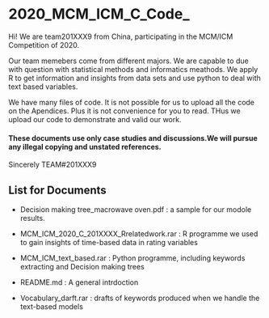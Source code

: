 # 2020_MCM_ICM_C_Code_
Hi! We are team201XXX9 from China, participating in the MCM/ICM Competition of 2020.

Our team memebers come from different majors. We are capable to due with question with statistical methods and informatics meathods. We apply R to get information and insights from data sets and use python to deal with text based variables.

We have many files of code. It is not possible for us to upload all the code on the Apendices. Plus it is not convenience for you to read. THus we upload our code to demonstrate and valid our work.

#### These documents use only case studies and discussions.We will pursue any illegal copying and unstated references.

Sincerely
TEAM#201XXX9

List for Documents
---------------------------
* Decision making tree_macrowave oven.pdf : a sample for our modole results.

* MCM_ICM_2020_C_201XXXX_Rrelatedwork.rar	: R programme we used to gain insights of time-based data in rating variables

* MCM_ICM_text_based.rar : Python programme, including keywords extracting and Decision making trees

* README.md : A general intrdoction

* Vocabulary_darft.rar : drafts of keywords produced when we handle the text-based models
